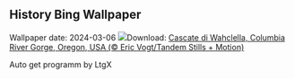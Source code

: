 ## History Bing Wallpaper
Wallpaper date: 2024-03-06
![](https://www.bing.com/th?id=OHR.WahclellaFalls_IT-IT1579861571_UHD.jpg&w=1000)Download: [Cascate di Wahclella, Columbia River Gorge, Oregon, USA (© Eric Vogt/Tandem Stills + Motion)](https://www.bing.com/th?id=OHR.WahclellaFalls_IT-IT1579861571_UHD.jpg)

Auto get programm by LtgX
